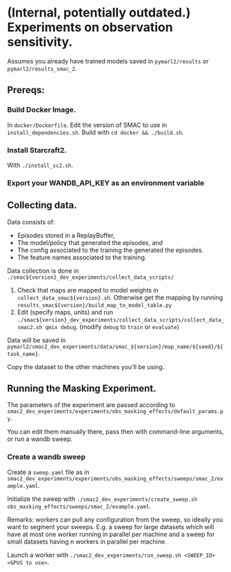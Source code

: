 # (Internal, potentially outdated.) Experiments on observation sensitivity.

Assumes you already have trained models saved in `pymarl2/results` or `pymarl2/results_smac_2`.

## Prereqs:

### Build Docker Image.
In `docker/Dockerfile`. Edit the version of SMAC to use in `install_dependencies.sh`.
Build with `cd docker && ./build.sh`.

### Install Starcraft2.
With `./install_sc2.sh`.

### Export your WANDB_API_KEY as an environment variable

## Collecting data.
Data consists of:
- Episodes stored in a ReplayBuffer,
- The model/policy that generated the episodes, and
- The config associated to the training the generated the episodes.
- The feature names associated to the training.

Data collection is done in `./smac${version}_dev_experiments/collect_data_scripts/`
1. Check that maps are mapped to model weights in `collect_data_smac${version}.sh`. 
Otherwise get the mapping by running  `results_smac${version}/build_map_to_model_table.py`
2. Edit (specify maps, units) and run
`./smac${version}_dev_experiments/collect_data_scripts/collect_data_smac2.sh qmix debug`.
(modify `debug` to `train` or `evaluate`)

Data will be saved in `pymarl2/smac2_dev_experiments/data/smac_${version}/map_name/${seed}/${task_name}`.

Copy the dataset to the other machines you'll be using.

## Running the Masking Experiment.

The parameters of the experiment are passed
according to `smac2_dev_experiments/experiments/obs_masking_effects/default_params.py`.

You can edit them manually there, pass then with command-line arguments, or run a wandb sweep.

### Create a wandb sweep
Create a `sweep.yaml` file as in `smac2_dev_experiments/experiments/obs_masking_effects/sweeps/smac_2/example.yaml`.

Initialize the sweep with `./smac2_dev_experiments/create_sweep.sh obs_masking_effects/sweeps/smac_2/example.yaml`.

Remarks: workers can pull any configuration from the sweep, so ideally you want to segment your sweeps.
E.g. a sweep for large datasets which will have at most one worker running in parallel per machine
and a sweep for small datasets having n workers in parallel per machine.

Launch a worker with `./smac2_dev_experiments/run_sweep.sh <SWEEP_ID> <GPUS to use>`.

